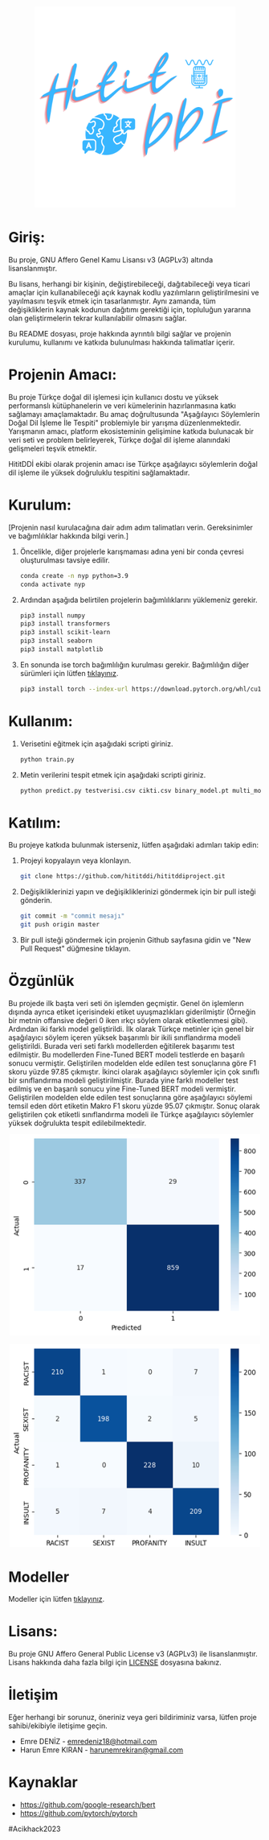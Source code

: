 <p align="center"><a href="https://www.teknofest.org" target="_blank"><img src="https://github.com/hititddi/hititddiproject/blob/main/logo.svg" width="400"></a></p>

# Giriş:

Bu proje, GNU Affero Genel Kamu Lisansı v3 (AGPLv3) altında lisanslanmıştır.

Bu lisans, herhangi bir kişinin, değiştirebileceği, dağıtabileceği veya ticari amaçlar için kullanabileceği açık kaynak kodlu yazılımların geliştirilmesini ve yayılmasını teşvik etmek için tasarlanmıştır. Aynı zamanda, tüm değişikliklerin kaynak kodunun dağıtımı gerektiği için, topluluğun yararına olan geliştirmelerin tekrar kullanılabilir olmasını sağlar.

Bu README dosyası, proje hakkında ayrıntılı bilgi sağlar ve projenin kurulumu, kullanımı ve katkıda bulunulması hakkında talimatlar içerir.

# Projenin Amacı:

Bu proje Türkçe doğal dil işlemesi için kullanıcı dostu ve yüksek performanslı kütüphanelerin ve veri kümelerinin hazırlanmasına katkı sağlamayı amaçlamaktadır. Bu amaç doğrultusunda "Aşağılayıcı Söylemlerin Doğal Dil İşleme İle Tespiti" problemiyle bir yarışma düzenlenmektedir. Yarışmanın amacı, platform ekosisteminin gelişimine katkıda bulunacak bir veri seti ve problem belirleyerek, Türkçe doğal dil işleme alanındaki gelişmeleri teşvik etmektir.

HititDDİ ekibi olarak projenin amacı ise Türkçe aşağılayıcı söylemlerin doğal dil işleme ile yüksek doğruluklu tespitini sağlamaktadır.

# Kurulum:

[Projenin nasıl kurulacağına dair adım adım talimatları verin. Gereksinimler ve bağımlılıklar hakkında bilgi verin.]

1. Öncelikle, diğer projelerle karışmaması adına yeni bir conda çevresi oluşturulması tavsiye edilir.

    ```bash
    conda create -n nyp python=3.9
    conda activate nyp
    ```

2. Ardından aşağıda belirtilen projelerin bağımlılıklarını yüklemeniz gerekir.

    ```bash
    pip3 install numpy
    pip3 install transformers
    pip3 install scikit-learn
    pip3 install seaborn
    pip3 install matplotlib
    ```

3. En sonunda ise torch bağımlılığın kurulması gerekir. Bağımlılığın diğer sürümleri için lütfen [tıklayınız](https://pytorch.org/).

    ```bash
    pip3 install torch --index-url https://download.pytorch.org/whl/cu118
    ```

# Kullanım:

1. Verisetini eğitmek için aşağıdaki scripti giriniz.

    ```bash
    python train.py
    ```

2. Metin verilerini tespit etmek için aşağıdaki scripti giriniz.

    ```bash
    python predict.py testverisi.csv cikti.csv binary_model.pt multi_model.pt
    ```

# Katılım:

Bu projeye katkıda bulunmak isterseniz, lütfen aşağıdaki adımları takip edin:

1. Projeyi kopyalayın veya klonlayın.

    ```bash
    git clone https://github.com/hititddi/hititddiproject.git
    ```

2. Değişikliklerinizi yapın ve değişikliklerinizi göndermek için bir pull isteği gönderin.

    ```bash
    git commit -m "commit mesajı"
    git push origin master
    ```

3. Bir pull isteği göndermek için projenin Github sayfasına gidin ve "New Pull Request" düğmesine tıklayın.

# Özgünlük

Bu projede ilk başta veri seti ön işlemden geçmiştir. Genel ön işlemlerın dışında ayrıca etiket içerisindeki etiket uyuşmazlıkları giderilmiştir (Örneğin bir metnin offansive değeri 0 iken ırkçı söylem olarak etiketlenmesi gibi). Ardından iki farklı model geliştirildi. İlk olarak Türkçe metinler için genel bir aşağılayıcı söylem içeren yüksek başarımlı bir ikili sınıflandırma modeli geliştirildi. Burada veri seti farklı modellerden eğitilerek başarımı test edilmiştir. Bu modellerden Fine-Tuned BERT modeli testlerde en başarılı sonucu vermiştir. Geliştirilen modelden elde edilen test sonuçlarına göre F1 skoru yüzde 97.85 çıkmıştır. İkinci olarak aşağılayıcı söylemler için çok sınıflı bir sınıflandırma modeli geliştirilmiştir. Burada yine farklı modeller test edilmiş ve en başarılı sonucu yine Fine-Tuned BERT modeli vermiştir. Geliştirilen modelden elde edilen test sonuçlarına göre aşağılayıcı söylemi temsil eden dört etiketin Makro F1 skoru yüzde 95.07 çıkmıştır. Sonuç olarak geliştirilen çok etiketli sınıflandırma modeli ile Türkçe aşağılayıcı söylemler yüksek doğrulukta tespit edilebilmektedir.

<p align="center"><img src="https://github.com/hititddi/hititddiproject/blob/main/f1_score_binary.png" width="500"></a></p>

<p align="center"><img src="https://github.com/hititddi/hititddiproject/blob/main/f1_score_multi.png" width="500"></a></p>

# Modeller

Modeller için lütfen [tıklayınız](https://drive.google.com/drive/folders/1j67f0L0YLkyzvdo6wFJB36MA6Tpa5tVi?usp=sharing).

# Lisans:

Bu proje GNU Affero General Public License v3 (AGPLv3) ile lisanslanmıştır. Lisans hakkında daha fazla bilgi için [LICENSE](https://github.com/hititddi/hititddiproject/blob/main/LICENSE) dosyasına bakınız.

# İletişim

Eğer herhangi bir sorunuz, öneriniz veya geri bildiriminiz varsa, lütfen proje sahibi/ekibiyle iletişime geçin.

* Emre DENİZ - emredeniz18@hotmail.com
* Harun Emre KIRAN - harunemrekiran@gmail.com

# Kaynaklar

* https://github.com/google-research/bert
* https://github.com/pytorch/pytorch

#Acikhack2023

